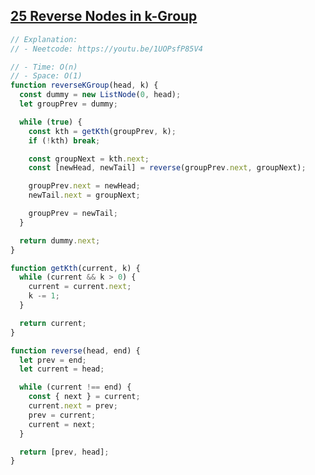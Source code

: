 ## [25 Reverse Nodes in k-Group](https://leetcode.com/problems/reverse-nodes-in-k-group/description/)

<!-- notecardId: 1760462582505 -->

```js
// Explanation:
// - Neetcode: https://youtu.be/1UOPsfP85V4

// - Time: O(n)
// - Space: O(1)
function reverseKGroup(head, k) {
  const dummy = new ListNode(0, head);
  let groupPrev = dummy;

  while (true) {
    const kth = getKth(groupPrev, k);
    if (!kth) break;

    const groupNext = kth.next;
    const [newHead, newTail] = reverse(groupPrev.next, groupNext);

    groupPrev.next = newHead;
    newTail.next = groupNext;

    groupPrev = newTail;
  }

  return dummy.next;
}

function getKth(current, k) {
  while (current && k > 0) {
    current = current.next;
    k -= 1;
  }

  return current;
}

function reverse(head, end) {
  let prev = end;
  let current = head;

  while (current !== end) {
    const { next } = current;
    current.next = prev;
    prev = current;
    current = next;
  }

  return [prev, head];
}
```
